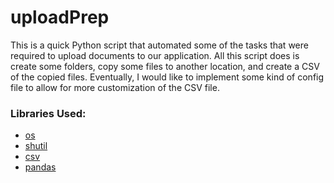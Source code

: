 # uploadPrep

This is a quick Python script that automated some of the tasks that were required to upload documents to our application. All this script does is create some folders, copy some files to another location, and create a CSV of the copied files. Eventually, I would like to implement some kind of config file to allow for more customization of the CSV file.

### Libraries Used:
- [os](https://docs.python.org/3/library/os.html)
- [shutil](https://docs.python.org/3/library/shutil.html)
- [csv](https://docs.python.org/3/library/csv.html)
- [pandas](https://pandas.pydata.org/)
